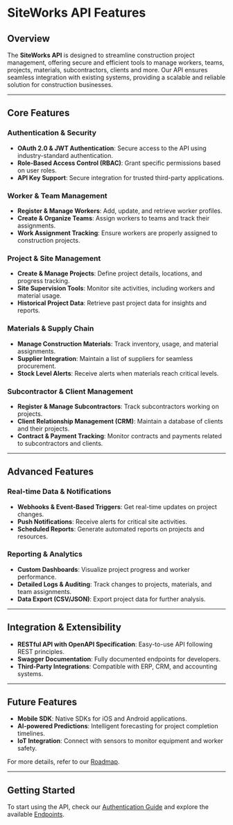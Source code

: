 # SiteWorks API Features

## Overview

The **SiteWorks API** is designed to streamline construction project management, offering secure and efficient tools to manage workers, teams, projects, materials, subcontractors, clients and more. Our API ensures seamless integration with existing systems, providing a scalable and reliable solution for construction businesses.

---

## **Core Features**

### **Authentication & Security**

- **OAuth 2.0 & JWT Authentication**: Secure access to the API using industry-standard authentication.
- **Role-Based Access Control (RBAC)**: Grant specific permissions based on user roles.
- **API Key Support**: Secure integration for trusted third-party applications.

### **Worker & Team Management**

- **Register & Manage Workers**: Add, update, and retrieve worker profiles.
- **Create & Organize Teams**: Assign workers to teams and track their assignments.
- **Work Assignment Tracking**: Ensure workers are properly assigned to construction projects.

### **Project & Site Management**

- **Create & Manage Projects**: Define project details, locations, and progress tracking.
- **Site Supervision Tools**: Monitor site activities, including workers and material usage.
- **Historical Project Data**: Retrieve past project data for insights and reports.

### **Materials & Supply Chain**

- **Manage Construction Materials**: Track inventory, usage, and material assignments.
- **Supplier Integration**: Maintain a list of suppliers for seamless procurement.
- **Stock Level Alerts**: Receive alerts when materials reach critical levels.

### **Subcontractor & Client Management**

- **Register & Manage Subcontractors**: Track subcontractors working on projects.
- **Client Relationship Management (CRM)**: Maintain a database of clients and their projects.
- **Contract & Payment Tracking**: Monitor contracts and payments related to subcontractors and clients.

---

## **Advanced Features**

### **Real-time Data & Notifications**

- **Webhooks & Event-Based Triggers**: Get real-time updates on project changes.
- **Push Notifications**: Receive alerts for critical site activities.
- **Scheduled Reports**: Generate automated reports on projects and resources.

### **Reporting & Analytics**

- **Custom Dashboards**: Visualize project progress and worker performance.
- **Detailed Logs & Auditing**: Track changes to projects, materials, and team assignments.
- **Data Export (CSV/JSON)**: Export project data for further analysis.

---

## **Integration & Extensibility**

- **RESTful API with OpenAPI Specification**: Easy-to-use API following REST principles.
- **Swagger Documentation**: Fully documented endpoints for developers.
- **Third-Party Integrations**: Compatible with ERP, CRM, and accounting systems.

---

## **Future Features**

- **Mobile SDK**: Native SDKs for iOS and Android applications.
- **AI-powered Predictions**: Intelligent forecasting for project completion timelines.
- **IoT Integration**: Connect with sensors to monitor equipment and worker safety.

For more details, refer to our [Roadmap](../product-docs/roadmap.md).

---

## **Getting Started**

To start using the API, check our [Authentication Guide](../api-docs/api-authentication.md) and explore the available [Endpoints](../api-docs/api-endpoints.md).
